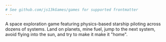 ```yaml
---
# See github.com/js13kGames/games for supported frontmatter
---
```

A space exploration game featuring physics-based starship piloting across dozens of systems. Land on planets, mine fuel, jump to the next system, avoid flying into the sun, and try to make it make it "home".